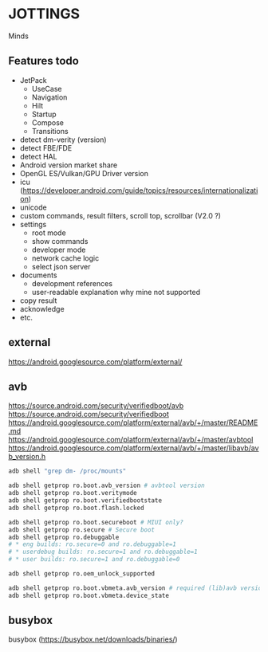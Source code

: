 # JOTTINGS
Minds

## Features todo

- JetPack
  - UseCase
  - Navigation
  - Hilt
  - Startup
  - Compose
  - Transitions
- detect dm-verity (version)
- detect FBE/FDE
- detect HAL
- Android version market share
- OpenGL ES/Vulkan/GPU Driver version
- icu (https://developer.android.com/guide/topics/resources/internationalization)
- unicode
- custom commands, result filters, scroll top, scrollbar (V2.0 ?)
- settings
  - root mode
  - show commands
  - developer mode
  - network cache logic
  - select json server
- documents
  - development references
  - user-readable explanation why mine not supported
- copy result
- acknowledge
- etc.

## external

https://android.googlesource.com/platform/external/

## avb

https://source.android.com/security/verifiedboot/avb
https://source.android.com/security/verifiedboot
https://android.googlesource.com/platform/external/avb/+/master/README.md
https://android.googlesource.com/platform/external/avb/+/master/avbtool
https://android.googlesource.com/platform/external/avb/+/master/libavb/avb_version.h

``` sh
adb shell "grep dm- /proc/mounts"

adb shell getprop ro.boot.avb_version # avbtool version
adb shell getprop ro.boot.veritymode
adb shell getprop ro.boot.verifiedbootstate
adb shell getprop ro.boot.flash.locked

adb shell getprop ro.boot.secureboot # MIUI only?
adb shell getprop ro.secure # Secure boot
adb shell getprop ro.debuggable
# * eng builds: ro.secure=0 and ro.debuggable=1
# * userdebug builds: ro.secure=1 and ro.debuggable=1
# * user builds: ro.secure=1 and ro.debuggable=0

adb shell getprop ro.oem_unlock_supported

adb shell getprop ro.boot.vbmeta.avb_version # required (lib)avb version
adb shell getprop ro.boot.vbmeta.device_state
```

## busybox

busybox (https://busybox.net/downloads/binaries/)
